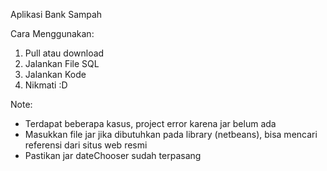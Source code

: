 Aplikasi Bank Sampah

Cara Menggunakan:
1. Pull atau download
2. Jalankan File SQL
3. Jalankan Kode
4. Nikmati :D

Note:
- Terdapat beberapa kasus, project error karena jar belum ada
- Masukkan file jar jika dibutuhkan pada library (netbeans), bisa mencari referensi dari situs web resmi
- Pastikan jar dateChooser sudah terpasang
